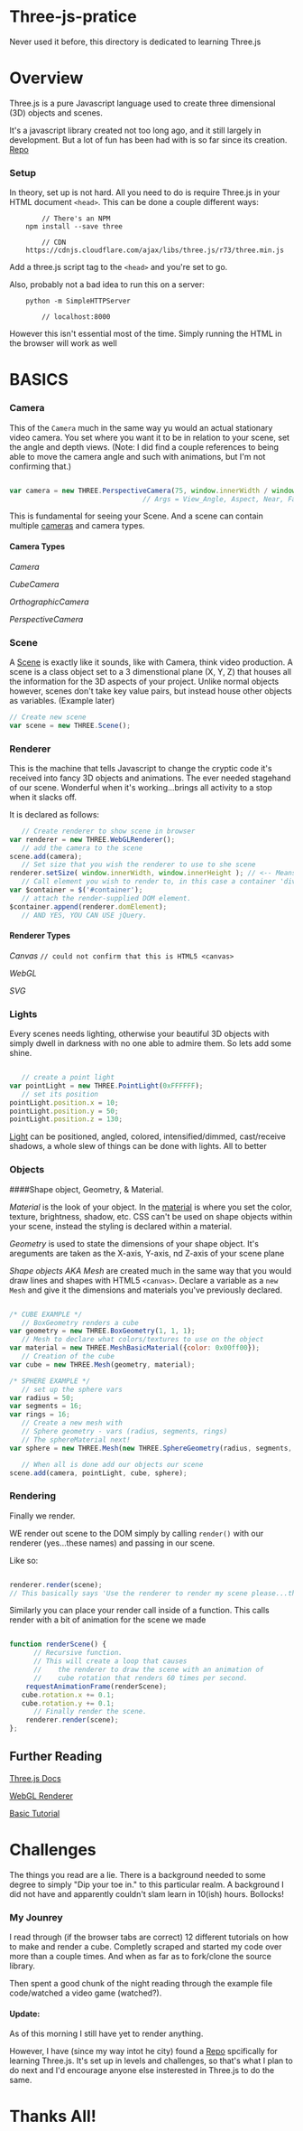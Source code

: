 # Three-js-pratice
Never used it before, this directory is dedicated to learning Three.js

# Overview

Three.js is a pure Javascript language used to create three dimensional (3D) objects and scenes.

It's a javascript library created not too long ago, and it still largely in development. But a lot of fun has been had with is so far since its creation. [Repo](https://github.com/mrdoob/three.js/)

### Setup

In theory, set up is not hard. All you need to do is require Three.js in your HTML document `<head>`. This can be done a couple different ways:

```
		// There's an NPM
	npm install --save three

		// CDN
	https://cdnjs.cloudflare.com/ajax/libs/three.js/r73/three.min.js

```

Add a three.js script tag to the `<head>` and you're set to go.

Also, probably not a bad idea to run this on a server:

```
	python -m SimpleHTTPServer

		// localhost:8000

```

However this isn't essential most of the time. Simply running the HTML in the browser will work as well

# BASICS

### Camera

This of the `Camera` much in the same way yu would an actual stationary video camera. You set where you want it to be in relation to your scene, set the angle and depth views. (Note: I did find a couple references to being able to move the camera angle and such with animations, but I'm not confirming that.)

```javascript

var camera = new THREE.PerspectiveCamera(75, window.innerWidth / window.innerHeight, 0.1, 1000);
                                 // Args = View_Angle, Aspect, Near, Far

```

This is fundamental for seeing your Scene. And a scene can contain multiple [cameras](http://threejs.org/docs/#Reference/Cameras/Camera) and camera types.


#### Camera Types

*Camera*

*CubeCamera*

*OrthographicCamera*

*PerspectiveCamera*


### Scene

A [Scene](http://threejs.org/docs/#Reference/Scenes/Scene) is exactly like it sounds, like with Camera, think video production. A scene is a class object set to a 3 dimenstional plane (X, Y, Z) that houses all the information for the 3D aspects of your project. Unlike normal objects however, scenes don't take key value pairs, but instead house other objects as variables. (Example later)

```javascript
// Create new scene
var scene = new THREE.Scene();
```


### Renderer

This is the machine that tells Javascript to change the cryptic code it's received into fancy 3D objects and animations. The ever needed stagehand of our scene. Wonderful when it's working...brings all activity to a stop when it slacks off.

It is declared as follows:

```javascript
   // Create renderer to show scene in browser
var renderer = new THREE.WebGLRenderer();
   // add the camera to the scene
scene.add(camera);
   // Set size that you wish the renderer to use to she scene
renderer.setSize( window.innerWidth, window.innerHeight ); // <-- Means full width of window
   // Call element you wish to render to, in this case a container 'div' (!bootstrap container)
var $container = $('#container');
   // attach the render-supplied DOM element.
$container.append(renderer.domElement);
   // AND YES, YOU CAN USE jQuery.
```

#### Renderer Types


*Canvas* `// could not confirm that this is HTML5 <canvas>`

*WebGL*

*SVG*


### Lights

Every scenes needs lighting, otherwise your beautiful 3D objects with simply dwell in darkness with no one able to admire them. So lets add some shine.

```javascript

   // create a point light
var pointLight = new THREE.PointLight(0xFFFFFF);
   // set its position
pointLight.position.x = 10;
pointLight.position.y = 50;
pointLight.position.z = 130;

```

[Light](http://threejs.org/docs/#Reference/Lights/Light) can be positioned, angled, colored, intensified/dimmed, cast/receive shadows, a whole slew of things can be done with lights. All to better

### Objects

####Shape object, Geometry, & Material.

*Material* is the look of your object. In the [material](http://threejs.org/docs/#Reference/Materials/Material) is where you set the color, texture, brightness, shadow, etc. CSS can't be used on shape objects within your scene, instead the styling is declared within a material.

*Geometry* is used to state the dimensions of your shape object. It's areguments are taken as the X-axis, Y-axis, nd Z-axis of your scene plane

*Shape objects AKA Mesh* are created much in the same way that you would draw lines and shapes with HTML5 `<canvas>`. Declare a variable as a `new Mesh` and give it the dimensions and materials you've previously declared.

```javascript

/* CUBE EXAMPLE */
   // BoxGeometry renders a cube
var geometry = new THREE.BoxGeometry(1, 1, 1);
   // Mesh to declare what colors/textures to use on the object
var material = new THREE.MeshBasicMaterial({color: 0x00ff00});
   // Creation of the cube
var cube = new THREE.Mesh(geometry, material);

/* SPHERE EXAMPLE */
   // set up the sphere vars
var radius = 50;
var segments = 16;
var rings = 16;
   // Create a new mesh with
   // Sphere geometry - vars (radius, segments, rings)
   // The sphereMaterial next!
var sphere = new THREE.Mesh(new THREE.SphereGeometry(radius, segments, rings), sphereMaterial);

   // When all is done add our objects our scene
scene.add(camera, pointLight, cube, sphere);   

```

### Rendering

Finally we render.

WE render out scene to the DOM simply by calling `render()` with our renderer (yes...these names) and passing in our scene.

Like so:

```javascript

renderer.render(scene);
// This basically says 'Use the renderer to render my scene please...thank you'

```
Similarly you can place your render call inside of a function. This calls render with a bit of animation for the scene we made

```javascript

function renderScene() {
      // Recursive function.
      // This will create a loop that causes
      //    the renderer to draw the scene with an animation of
      //    cube rotation that renders 60 times per second.
	requestAnimationFrame(renderScene);
   cube.rotation.x += 0.1;
   cube.rotation.y += 0.1;
      // Finally render the scene.
	renderer.render(scene);
};

```

## Further Reading

[Three.js Docs](http://threejs.org/docs/)

[WebGL Renderer](http://threejs.org/docs/#Reference/Renderers/WebGLRenderer)

[Basic Tutorial](http://threejs.org/docs/#Manual/Introduction/Creating_a_scene)


# Challenges

The things you read are a lie. There is a background needed to some degree to simply "Dip your toe in." to this particular realm. A background I did not have and apparently couldn't slam learn in 10(ish) hours. Bollocks!

### My Jounrey

I read through (if the browser tabs are correct) 12 different tutorials on how to make and render a cube. Completly scraped and started my code over more than a couple times. And when as far as to fork/clone the source library.

Then spent a good chunk of the night reading through the example file code/watched a video game (watched?).

#### Update:

As of this morning I still have yet to render anything.

However, I have (since my way intot he city) found a [Repo](https://github.com/josdirksen/learning-threejs) spcifically for learning Three.js. It's set up in levels and challenges, so that's what I plan to do next and I'd encourage anyone else insterested in Three.js to do the same.

# Thanks All! 
